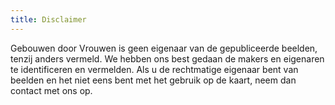 ```yaml
---
title: Disclaimer
---
```

Gebouwen door Vrouwen is geen eigenaar van de gepubliceerde beelden, tenzij anders vermeld. We hebben ons best gedaan de makers en eigenaren te identificeren en vermelden. Als u de rechtmatige eigenaar bent van beelden en het niet eens bent met het gebruik op de kaart, neem dan contact met ons op.
